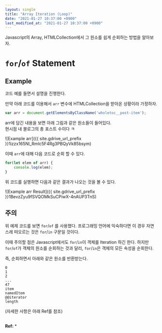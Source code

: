 ```yaml
---
layout: single
title: "Array Iteration (Loop)"
date: "2021-01-27 10:37:00 +0900"
last_modified_at: "2021-01-27 10:37:00 +0900"
---
```

Javascript의 Array, HTMLCollection에서 그 원소를 쉽게 순회하는 방법을 알아보자.

# `for`/`of` Statement

## Example

코드 예를 들면서 설명을 진행한다.

만약 아래 코드를 이용해서 `arr` 변수에 HTMLCollection을 받아온 상황이라 가정하자.

```javascript
var arr = document.getElementsByClassName('wholetoc__post-item');
```

arr에 담긴 내용을 보면 아래 그림과 같은 원소들이 들어있다.<br/>
<span class="md-monologue">현시점 내 블로그의 총 포스트 수이다 ㅋ</span>

![Example arr]({{ site.gdrive_url_prefix }}1izzx165Nl_Rmlc5F4Rg3PBQyVk85bsym)

이때 `arr`에 대해 다음 코드로 순회 할 수 있다.

```javascript
for(let elem of arr) {
    console.log(elem);
}
```

위 코드를 실행하면 다음과 같은 결과가 나오는 것을 볼 수 있다.

![Example arr Result]({{ site.gdrive_url_prefix }}1BevzZyu9fSVQOMkSuCPiwX-4nAUP3TnS)

## 주의

위 예제 코드를 보면 `for`/`of` 를 사용했다.
프로그래밍 언어에 익숙하다면 이 경우 자연스레 떠오르는 것은 `for`/`in` 구문일 것이다.

이때 주의할 점은 Javascript에서도 `for`/`in`이 객체를 Iteration 하긴 한다.
하지만 `for`/`of`가 객체의 원소를 순회하는 것과 달리, `for`/`in`은 객체의 모든 속성을 순회한다.

즉, 순회하면서 아래와 같은 원소를 반환받는다.

```
0
1
2
...
47
item
namedItem
@@iterator
length
```

(자세한 사항은 아래 Ref를 참조)

<br/>
<strong>Ref:</strong>
* <https://stackoverflow.com/questions/22754315/for-loop-for-htmlcollection-elements/22754453>
